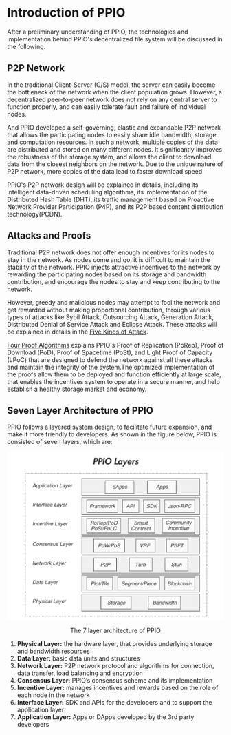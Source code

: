 # Introduction of PPIO

After a preliminary understanding of PPIO, the technologies and implementation behind PPIO's decentralized file system will be discussed in the following.

## P2P Network
In the traditional Client-Server (C/S) model, the server can easily become the bottleneck of the network when the client population grows. However, a decentralized peer-to-peer network does not rely on any central server to function properly, and can easily tolerate fault and failure of individual nodes.

And PPIO developed a self-governing, elastic and expandable P2P network that allows the participating nodes to easily share idle bandwidth, storage and computation resources. In such a network, multiple copies of the data are distributed and stored on many different nodes. It significantly improves the robustness of the storage system, and allows the client to download data from the closest neighbors on the network. Due to the unique nature of P2P network, more copies of the data lead to faster download speed.

PPIO's P2P network design will be explained in details, including its intelligent data-driven scheduling algorithms, its implementation of the Distributed Hash Table (DHT), its traffic management based on Proactive Network Provider Participation (P4P), and its P2P based content distribution technology(PCDN).

## Attacks and Proofs
Traditional P2P network does not offer enough incentives for its nodes to stay in the network. As nodes come and go, it is difficult to maintain the stability of the network. PPIO injects attractive incentives to the network by rewarding the participating nodes based on its storage and bandwidth contribution, and encourage the nodes to stay and keep contributing to the network.

However, greedy and malicious nodes may attempt to fool the network and get rewarded without making proportional contribution, through various types of attacks like Sybil Attack, Outsourcing Attack, Generation Attack, Distributed Denial of Service Attack and Eclipse Attack. These attacks will be explained in details in the [Five Kinds of Attack](./Five_Kinds_of_Attack.md).

[Four Proof Algorithms](./Four_Proof_Algorithms.md) explains PPIO's Proof of Replication (PoRep), Proof of Download (PoD), Proof of Spacetime (PoSt), and Light Proof of Capacity (LPoC) that are designed to defend the network against all these attacks and maintain the integrity of the system.The optimized implementation of the proofs allow them to be deployed and function efficiently at large scale, that enables the incentives system to operate in a secure manner, and help establish a healthy storage market and economy.

## Seven Layer Architecture of PPIO

PPIO follows a layered system design, to facilitate future expansion, and make it more friendly to developers. As shown in the figure below, PPIO is consisted of seven layers, which are:

![](../Images/layers.png)
<p style="font-size:14px; text-align:center;">The 7 layer architecture of PPIO</p>

1. **Physical Layer:** the hardware layer, that provides underlying storage and bandwidth resources
2. **Data Layer:** basic data units and structures
3. **Network Layer:** P2P network protocol and algorithms for connection, data transfer, load balancing and encryption
4. **Consensus Layer:** PPIO’s consensus scheme and its implementation
5. **Incentive Layer:** manages incentives and rewards based on the role of each node in the network
6. **Interface Layer:** SDK and APIs for the developers and to support the application layer
7. **Application Layer:** Apps or DApps developed by the 3rd party developers
